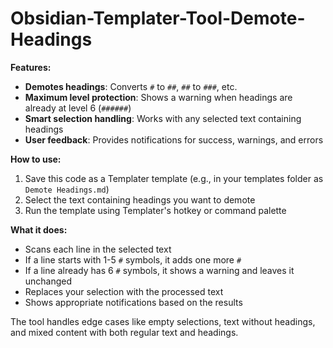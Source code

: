 # Obsidian-Templater-Tool-Demote-Headings


**Features:**
- **Demotes headings**: Converts `#` to `##`, `##` to `###`, etc.
- **Maximum level protection**: Shows a warning when headings are already at level 6 (`######`)
- **Smart selection handling**: Works with any selected text containing headings
- **User feedback**: Provides notifications for success, warnings, and errors

**How to use:**
1. Save this code as a Templater template (e.g., in your templates folder as `Demote Headings.md`)
2. Select the text containing headings you want to demote
3. Run the template using Templater's hotkey or command palette

**What it does:**
- Scans each line in the selected text
- If a line starts with 1-5 `#` symbols, it adds one more `#`
- If a line already has 6 `#` symbols, it shows a warning and leaves it unchanged
- Replaces your selection with the processed text
- Shows appropriate notifications based on the results

The tool handles edge cases like empty selections, text without headings, and mixed content with both regular text and headings.
